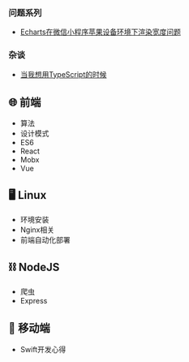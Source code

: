 ### 问题系列
- [Echarts在微信小程序苹果设备环境下渲染宽度问题](/大前端/问题记录/2019/fix0719)

### 杂谈
- [当我想用TypeScript的时候](/杂谈/2019/talk0719)

## 🌐 前端

- 算法
- 设计模式
- ES6
- React
- Mobx
- Vue

## 🖥 Linux

- 环境安装
- Nginx相关
- 前端自动化部署

## ⛓ NodeJS

- 爬虫
- Express

## 📱 移动端

- Swift开发心得